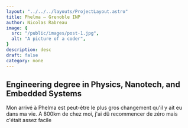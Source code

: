 ```yaml
---
layout: "../../../layouts/ProjectLayout.astro"
title: Phelma – Grenoble INP
author: Nicolas Rabreau
image: {
  src: "/public/images/post-1.jpg",
  alt: "A picture of a coder",
}
description: desc
draft: false
category: none
---
```


## Engineering degree in Physics, Nanotech, and Embedded Systems

Mon arrivé à Phelma est peut-être le plus gros changement qu'il y ait eu dans ma vie. A 800km de chez moi, j'ai dû recommencer de zéro mais c'était assez facile 